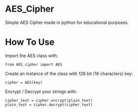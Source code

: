 # AES_Cipher
Simple AES Cipher made in python for educational purposes. 

# How To Use 
Import the AES class with: 
```
from AES_cipher import AES
```
Create an instance of the class with 128 bit (16 characters) key: 
```
cipher = AES(key)
```

Encrypt / Decrypt your strings with:
```
cipher_text = cipher.encrypt(plain_text)
plain_text = cipher.decrypt(cipher_text)
```
